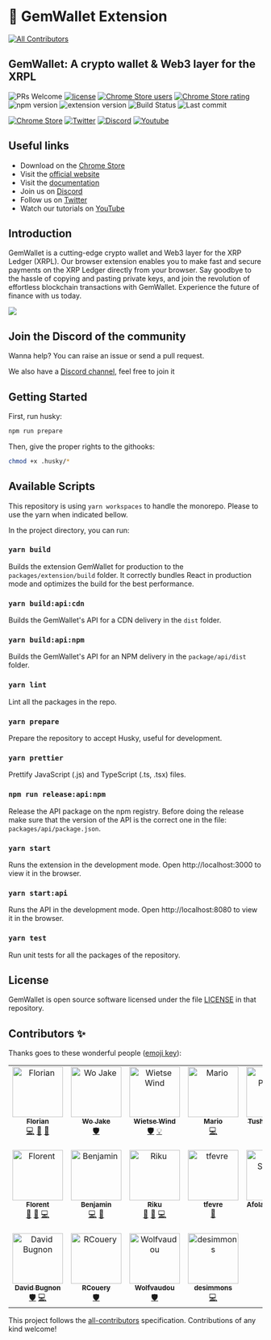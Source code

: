 # 💎 GemWallet Extension

<!-- ALL-CONTRIBUTORS-BADGE:START - Do not remove or modify this section -->
[![All Contributors](https://img.shields.io/badge/all_contributors-18-orange.svg?style=flat-square)](#contributors-)
<!-- ALL-CONTRIBUTORS-BADGE:END -->

## GemWallet: A crypto wallet & Web3 layer for the XRPL

![PRs Welcome](https://img.shields.io/badge/PRs-welcome-brightgreen)
[![license](https://img.shields.io/badge/license-file%20LICENSE-blue)](https://github.com/GemWallet/gemwallet-extension/blob/master/LICENSE)
[![Chrome Store users](https://img.shields.io/chrome-web-store/users/egebedonbdapoieedfcfkofloclfghab)](https://chrome.google.com/webstore/detail/gemwallet/egebedonbdapoieedfcfkofloclfghab)
[![Chrome Store rating](https://img.shields.io/chrome-web-store/rating/egebedonbdapoieedfcfkofloclfghab)](https://chrome.google.com/webstore/detail/gemwallet/egebedonbdapoieedfcfkofloclfghab)
![npm version](https://img.shields.io/npm/v/@gemwallet/api)
![extension version](https://img.shields.io/github/package-json/v/GemWallet/gemwallet-extension?filename=%2Fpackages%2Fextension%2Fpackage.json)
![Build Status](https://img.shields.io/github/actions/workflow/status/GemWallet/gemwallet-extension/integration.yml)
![Last commit](https://img.shields.io/github/last-commit/GemWallet/gemwallet-extension)

[![Chrome Store](https://img.shields.io/chrome-web-store/v/egebedonbdapoieedfcfkofloclfghab)](https://chrome.google.com/webstore/detail/gemwallet/egebedonbdapoieedfcfkofloclfghab)
[![Twitter](https://img.shields.io/twitter/follow/gemwallet_app?style=social)](https://twitter.com/gemwallet_app)
[![Discord](https://img.shields.io/discord/963846288263249971)](https://discord.gg/CnkP9KGHBe)
[![Youtube](https://img.shields.io/youtube/channel/subscribers/UCP980esJwyzU7qU4qZQ6A5Q?style=social)](https://www.youtube.com/channel/UCP980esJwyzU7qU4qZQ6A5Q)

## Useful links

- Download on the [Chrome Store](https://chrome.google.com/webstore/detail/gemwallet/egebedonbdapoieedfcfkofloclfghab)
- Visit the [official website](https://gemwallet.app)
- Visit the [documentation](https://gemwallet.app/docs/user-guide/introduction)
- Join us on [Discord](https://discord.gg/CnkP9KGHBe)
- Follow us on [Twitter](https://twitter.com/gemwallet_app)
- Watch our tutorials on [YouTube](https://www.youtube.com/channel/UCP980esJwyzU7qU4qZQ6A5Q)

## Introduction

GemWallet is a cutting-edge crypto wallet and Web3 layer for the XRP Ledger (XRPL). Our browser extension enables you to make fast and secure payments on the XRP Ledger directly from your browser. Say goodbye to the hassle of copying and pasting private keys, and join the revolution of effortless blockchain transactions with GemWallet. Experience the future of finance with us today.

![](demo.gif)

## Join the Discord of the community

Wanna help? You can raise an issue or send a pull request.

We also have a [Discord channel](https://discord.gg/CnkP9KGHBe), feel free to join it

## Getting Started

First, run husky:

```bash
npm run prepare
```

Then, give the proper rights to the githooks:

```bash
chmod +x .husky/*
```

## Available Scripts

This repository is using `yarn workspaces` to handle the monorepo. Please to use the yarn when indicated bellow.

In the project directory, you can run:

### `yarn build`

Builds the extension GemWallet for production to the `packages/extension/build` folder.
It correctly bundles React in production mode and optimizes the build for the best performance.

### `yarn build:api:cdn`

Builds the GemWallet's API for a CDN delivery in the `dist` folder.

### `yarn build:api:npm`

Builds the GemWallet's API for an NPM delivery in the `package/api/dist` folder.

### `yarn lint`

Lint all the packages in the repo.

### `yarn prepare`

Prepare the repository to accept Husky, useful for development.

### `yarn prettier`

Prettify JavaScript (.js) and TypeScript (.ts, .tsx) files.

### `npm run release:api:npm`

Release the API package on the npm registry. Before doing the release make sure that the version of the API is the correct one in the file: `packages/api/package.json`.

### `yarn start`

Runs the extension in the development mode.
Open http://localhost:3000 to view it in the browser.

### `yarn start:api`

Runs the API in the development mode.
Open http://localhost:8080 to view it in the browser.

### `yarn test`

Run unit tests for all the packages of the repository.

## License

GemWallet is open source software licensed under the file [LICENSE](LICENSE) in that repository.

## Contributors ✨

Thanks goes to these wonderful people ([emoji key](https://allcontributors.org/docs/en/emoji-key)):

<!-- ALL-CONTRIBUTORS-LIST:START - Do not remove or modify this section -->
<!-- prettier-ignore-start -->
<!-- markdownlint-disable -->
<table>
  <tbody>
    <tr>
      <td align="center" valign="top" width="14.28%"><a href="https://www.linkedin.com/in/florianbouron/"><img src="https://avatars.githubusercontent.com/u/7243879?v=4?s=100" width="100px;" alt="Florian"/><br /><sub><b>Florian</b></sub></a><br /><a href="https://github.com/GemWallet/gemwallet-extension/commits?author=FlorianBouron" title="Code">💻</a> <a href="https://github.com/GemWallet/gemwallet-extension/commits?author=FlorianBouron" title="Documentation">📖</a> <a href="#maintenance-FlorianBouron" title="Maintenance">🚧</a></td>
      <td align="center" valign="top" width="14.28%"><a href="https://github.com/wojake"><img src="https://avatars.githubusercontent.com/u/87929946?v=4?s=100" width="100px;" alt="Wo Jake"/><br /><sub><b>Wo Jake</b></sub></a><br /><a href="#security-wojake" title="Security">🛡️</a></td>
      <td align="center" valign="top" width="14.28%"><a href="http://www.wietse.com"><img src="https://avatars.githubusercontent.com/u/4756161?v=4?s=100" width="100px;" alt="Wietse Wind"/><br /><sub><b>Wietse Wind</b></sub></a><br /><a href="#security-WietseWind" title="Security">🛡️</a> <a href="#example-WietseWind" title="Examples">💡</a></td>
      <td align="center" valign="top" width="14.28%"><a href="https://github.com/mmaryo"><img src="https://avatars.githubusercontent.com/u/1669985?v=4?s=100" width="100px;" alt="Mario"/><br /><sub><b>Mario</b></sub></a><br /><a href="https://github.com/GemWallet/gemwallet-extension/commits?author=mmaryo" title="Code">💻</a></td>
      <td align="center" valign="top" width="14.28%"><a href="https://github.com/TusharPardhe"><img src="https://avatars.githubusercontent.com/u/31487192?v=4?s=100" width="100px;" alt="Tushar Pardhe"/><br /><sub><b>Tushar Pardhe</b></sub></a><br /><a href="https://github.com/GemWallet/gemwallet-extension/commits?author=TusharPardhe" title="Code">💻</a></td>
      <td align="center" valign="top" width="14.28%"><a href="https://fr.linkedin.com/in/thibautbremand"><img src="https://avatars.githubusercontent.com/u/9871294?v=4?s=100" width="100px;" alt="Thibaut Bremand"/><br /><sub><b>Thibaut Bremand</b></sub></a><br /><a href="https://github.com/GemWallet/gemwallet-extension/commits?author=ThibautBremand" title="Code">💻</a> <a href="#infra-ThibautBremand" title="Infrastructure (Hosting, Build-Tools, etc)">🚇</a> <a href="https://github.com/GemWallet/gemwallet-extension/commits?author=ThibautBremand" title="Documentation">📖</a></td>
      <td align="center" valign="top" width="14.28%"><a href="https://github.com/markibanez"><img src="https://avatars.githubusercontent.com/u/7534847?v=4?s=100" width="100px;" alt="Mark Ibanez"/><br /><sub><b>Mark Ibanez</b></sub></a><br /><a href="https://github.com/GemWallet/gemwallet-extension/issues?q=author%3Amarkibanez" title="Bug reports">🐛</a></td>
    </tr>
    <tr>
      <td align="center" valign="top" width="14.28%"><a href="https://github.com/florent-uzio"><img src="https://avatars.githubusercontent.com/u/36513774?v=4?s=100" width="100px;" alt="Florent"/><br /><sub><b>Florent</b></sub></a><br /><a href="https://github.com/GemWallet/gemwallet-extension/issues?q=author%3Aflorent-uzio" title="Bug reports">🐛</a> <a href="#ideas-florent-uzio" title="Ideas, Planning, & Feedback">🤔</a> <a href="https://github.com/GemWallet/gemwallet-extension/commits?author=florent-uzio" title="Code">💻</a></td>
      <td align="center" valign="top" width="14.28%"><a href="https://github.com/benaor"><img src="https://avatars.githubusercontent.com/u/58249772?v=4?s=100" width="100px;" alt="Benjamin"/><br /><sub><b>Benjamin</b></sub></a><br /><a href="https://github.com/GemWallet/gemwallet-extension/commits?author=benaor" title="Code">💻</a> <a href="#maintenance-benaor" title="Maintenance">🚧</a></td>
      <td align="center" valign="top" width="14.28%"><a href="https://github.com/rikublock"><img src="https://avatars.githubusercontent.com/u/46352032?v=4?s=100" width="100px;" alt="Riku"/><br /><sub><b>Riku</b></sub></a><br /><a href="https://github.com/GemWallet/gemwallet-extension/issues?q=author%3Arikublock" title="Bug reports">🐛</a> <a href="#ideas-rikublock" title="Ideas, Planning, & Feedback">🤔</a> <a href="https://github.com/GemWallet/gemwallet-extension/commits?author=rikublock" title="Code">💻</a></td>
      <td align="center" valign="top" width="14.28%"><a href="https://github.com/tfevre"><img src="https://avatars.githubusercontent.com/u/114390906?v=4?s=100" width="100px;" alt="tfevre"/><br /><sub><b>tfevre</b></sub></a><br /><a href="https://github.com/GemWallet/gemwallet-extension/issues?q=author%3Atfevre" title="Bug reports">🐛</a></td>
      <td align="center" valign="top" width="14.28%"><a href="https://www.linkedin.com/in/afolabisunday/"><img src="https://avatars.githubusercontent.com/u/31351334?v=4?s=100" width="100px;" alt="Afolabi Sunday"/><br /><sub><b>Afolabi Sunday</b></sub></a><br /><a href="#ideas-garantor" title="Ideas, Planning, & Feedback">🤔</a> <a href="https://github.com/GemWallet/gemwallet-extension/issues?q=author%3Agarantor" title="Bug reports">🐛</a></td>
      <td align="center" valign="top" width="14.28%"><a href="https://github.com/qlemaire"><img src="https://avatars.githubusercontent.com/u/29045289?v=4?s=100" width="100px;" alt="Quentin Lemaire"/><br /><sub><b>Quentin Lemaire</b></sub></a><br /><a href="#security-qlemaire" title="Security">🛡️</a></td>
      <td align="center" valign="top" width="14.28%"><a href="https://github.com/mworks-proj"><img src="https://avatars.githubusercontent.com/u/78353166?v=4?s=100" width="100px;" alt="meister"/><br /><sub><b>meister</b></sub></a><br /><a href="https://github.com/GemWallet/gemwallet-extension/commits?author=mworks-proj" title="Code">💻</a> <a href="#ideas-mworks-proj" title="Ideas, Planning, & Feedback">🤔</a></td>
    </tr>
    <tr>
      <td align="center" valign="top" width="14.28%"><a href="https://github.com/Daviran"><img src="https://avatars.githubusercontent.com/u/77353097?v=4?s=100" width="100px;" alt="David Bugnon"/><br /><sub><b>David Bugnon</b></sub></a><br /><a href="#security-Daviran" title="Security">🛡️</a> <a href="https://github.com/GemWallet/gemwallet-extension/commits?author=Daviran" title="Code">💻</a></td>
      <td align="center" valign="top" width="14.28%"><a href="https://github.com/RCouery"><img src="https://avatars.githubusercontent.com/u/61977921?v=4?s=100" width="100px;" alt="RCouery"/><br /><sub><b>RCouery</b></sub></a><br /><a href="#security-RCouery" title="Security">🛡️</a></td>
      <td align="center" valign="top" width="14.28%"><a href="https://github.com/Wolfvaudou"><img src="https://avatars.githubusercontent.com/u/118960708?v=4?s=100" width="100px;" alt="Wolfvaudou"/><br /><sub><b>Wolfvaudou</b></sub></a><br /><a href="#security-Wolfvaudou" title="Security">🛡️</a></td>
      <td align="center" valign="top" width="14.28%"><a href="http://dr-desimmons.web.app"><img src="https://avatars.githubusercontent.com/u/11035824?v=4?s=100" width="100px;" alt="desimmons"/><br /><sub><b>desimmons</b></sub></a><br /><a href="https://github.com/GemWallet/gemwallet-extension/commits?author=desimmons" title="Code">💻</a></td>
    </tr>
  </tbody>
</table>

<!-- markdownlint-restore -->
<!-- prettier-ignore-end -->

<!-- ALL-CONTRIBUTORS-LIST:END -->

This project follows the [all-contributors](https://github.com/all-contributors/all-contributors) specification. Contributions of any kind welcome!

